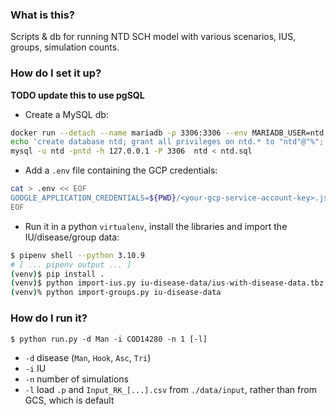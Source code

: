 ### What is this?

Scripts & db for running NTD SCH model with various scenarios, IUS, groups, simulation counts.

### How do I set it up?

__TODO update this to use pgSQL__
- Create a MySQL db:

```bash
docker run --detach --name mariadb -p 3306:3306 --env MARIADB_USER=ntd --env MARIADB_PASSWORD=ntd --env MARIADB_ROOT_PASSWORD=ntd  mariadb:10.7
echo 'create database ntd; grant all privileges on ntd.* to "ntd"@"%"; flush privileges;' | mysql -u root -pntd -h 127.0.0.1 -P 3306
mysql -u ntd -pntd -h 127.0.0.1 -P 3306  ntd < ntd.sql
```

- Add a `.env` file containing the GCP credentials:

```bash
cat > .env << EOF
GOOGLE_APPLICATION_CREDENTIALS=${PWD}/<your-gcp-service-account-key>.json
EOF
```

- Run it in a python `virtualenv`, install the libraries and import the IU/disease/group data:

```bash
$ pipenv shell --python 3.10.9
# [ ... pipenv output ... ]
(venv)$ pip install .
(venv)$ python import-ius.py iu-disease-data/ius-with-disease-data.tbz
(venv)% python import-groups.py iu-disease-data
```

### How do I run it?

```
$ python run.py -d Man -i COD14280 -n 1 [-l]
```

- `-d` disease (`Man`, `Hook`, `Asc`, `Tri`)
- `-i` IU
- `-n` number of simulations
- `-l` load `.p` and `Input_RK_[...].csv` from `./data/input`, rather than from GCS, which is default
